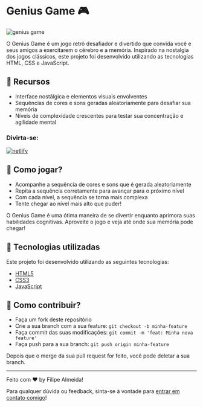 # Genius Game :video_game:

![genius game](https://github.com/filipecalm/genius-game/assets/103292859/18640c9f-ee85-46e1-ae06-e801241dcaa1)

O Genius Game é um jogo retrô desafiador e divertido que convida você e seus amigos a exercitarem o cérebro e a memória. Inspirado na nostalgia dos jogos clássicos, este projeto foi desenvolvido utilizando as tecnologias HTML, CSS e JavaScript.

## :rocket: Recursos
- Interface nostálgica e elementos visuais envolventes
- Sequências de cores e sons geradas aleatoriamente para desafiar sua memória
- Níveis de complexidade crescentes para testar sua concentração e agilidade mental

### Divirta-se:
<div style="display: inline_block">
  <a href="https://genius-game.netlify.app" target="_blank" rel="noopener noreferrer">
    <img align="center" alt="netlify" src="https://img.shields.io/badge/Netlify-00C7B7?style=for-the-badge&logo=netlify&logoColor=white" />
  </a>
</div>

## :checkered_flag: Como jogar?
- Acompanhe a sequência de cores e sons que é gerada aleatoriamente
- Repita a sequência corretamente para avançar para o próximo nível
- Com cada nível, a sequência se torna mais complexa
- Tente chegar ao nível mais alto que puder!

O Genius Game é uma ótima maneira de se divertir enquanto aprimora suas habilidades cognitivas. Aproveite o jogo e veja até onde sua memória pode chegar!

## 🚀 Tecnologias utilizadas
Este projeto foi desenvolvido utilizando as seguintes tecnologias:

- [HTML5](https://developer.mozilla.org/pt-BR/docs/Web/Guide/HTML/HTML5)
- [CSS3](https://developer.mozilla.org/pt-BR/docs/Archive/CSS3)
- [JavaScript](https://developer.mozilla.org/pt-BR/docs/Web/JavaScript)

## :clap: Como contribuir?
- Faça um fork deste repositório
- Crie a sua branch com a sua feature: `git checkout -b minha-feature`
- Faça commit das suas modificações: `git commit -m 'feat: Minha nova feature'`
- Faça push para a sua branch: `git push origin minha-feature`

Depois que o merge da sua pull request for feito, você pode deletar a sua branch.

---

Feito com :heart: by Filipe Almeida!

Para qualquer dúvida ou feedback, sinta-se à vontade para [entrar em contato comigo](mailto:filipecalm@gmail.com)!
